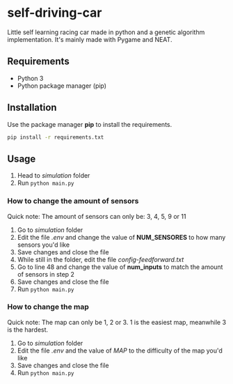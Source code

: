 # self-driving-car
Little self learning racing car made in python and a genetic algorithm implementation. It's mainly made with Pygame and NEAT.

## Requirements

* Python 3
* Python package manager (pip)


## Installation

Use the package manager **pip** to install the requirements.

```bash
pip install -r requirements.txt
```

## Usage

1. Head to *simulation* folder
2. Run `python main.py`


### How to change the amount of sensors

Quick note: The amount of sensors can only be: 3, 4, 5, 9 or 11

1. Go to *simulation* folder
2. Edit the file *.env* and change the value of **NUM_SENSORES** to how many sensors you'd like
3. Save changes and close the file
4. While still in the folder, edit the file *config-feedforward.txt*
5. Go to line 48 and change the value of **num_inputs** to match the amount of sensors in step 2
6. Save changes and close the file
7. Run `python main.py`


### How to change the map

Quick note: The map can only be 1, 2 or 3. 1 is the easiest map, meanwhile 3 is the hardest.

1. Go to *simulation* folder
2. Edit the file *.env* and the value of *MAP* to the difficulty of the map you'd like
3. Save changes and close the file
4. Run `python main.py`

